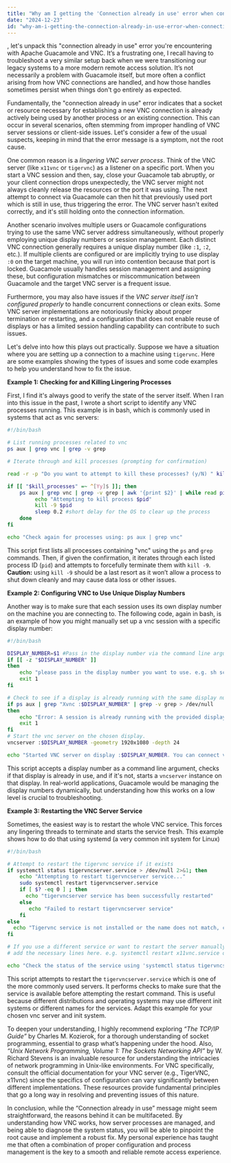 ```yaml
---
title: "Why am I getting the 'Connection already in use' error when connecting to Apache Guacamole via VNC?"
date: "2024-12-23"
id: "why-am-i-getting-the-connection-already-in-use-error-when-connecting-to-apache-guacamole-via-vnc"
---
```


, let's unpack this "connection already in use" error you're encountering with Apache Guacamole and VNC. It’s a frustrating one, I recall having to troubleshoot a very similar setup back when we were transitioning our legacy systems to a more modern remote access solution. It’s not necessarily a problem with Guacamole itself, but more often a conflict arising from how VNC connections are handled, and how those handles sometimes persist when things don't go entirely as expected.

Fundamentally, the "connection already in use" error indicates that a socket or resource necessary for establishing a new VNC connection is already actively being used by another process or an existing connection. This can occur in several scenarios, often stemming from improper handling of VNC server sessions or client-side issues. Let's consider a few of the usual suspects, keeping in mind that the error message is a symptom, not the root cause.

One common reason is a *lingering VNC server process*. Think of the VNC server (like `x11vnc` or `tigervnc`) as a listener on a specific port. When you start a VNC session and then, say, close your Guacamole tab abruptly, or your client connection drops unexpectedly, the VNC server might not always cleanly release the resources or the port it was using. The next attempt to connect via Guacamole can then hit that previously used port which is still in use, thus triggering the error. The VNC server hasn't exited correctly, and it's still holding onto the connection information.

Another scenario involves multiple users or Guacamole configurations trying to use the same VNC server address simultaneously, without properly employing unique display numbers or session management. Each distinct VNC connection generally requires a unique display number (like `:1`, `:2`, etc.). If multiple clients are configured or are implicitly trying to use display `:0` on the target machine, you will run into contention because that port is locked. Guacamole usually handles session management and assigning these, but configuration mismatches or miscommunication between Guacamole and the target VNC server is a frequent issue.

Furthermore, you may also have issues if the *VNC server itself isn't configured properly* to handle concurrent connections or clean exits. Some VNC server implementations are notoriously finicky about proper termination or restarting, and a configuration that does not enable reuse of displays or has a limited session handling capability can contribute to such issues.

Let's delve into how this plays out practically. Suppose we have a situation where you are setting up a connection to a machine using `tigervnc`. Here are some examples showing the types of issues and some code examples to help you understand how to fix the issue.

**Example 1: Checking for and Killing Lingering Processes**

First, I find it's always good to verify the state of the server itself. When I ran into this issue in the past, I wrote a short script to identify any VNC processes running. This example is in bash, which is commonly used in systems that act as vnc servers:

```bash
#!/bin/bash

# List running processes related to vnc
ps aux | grep vnc | grep -v grep

# Iterate through and kill processes (prompting for confirmation)

read -r -p "Do you want to attempt to kill these processes? (y/N) " kill_processes

if [[ "$kill_processes" =~ ^[Yy]$ ]]; then
    ps aux | grep vnc | grep -v grep | awk '{print $2}' | while read pid; do
         echo "Attempting to kill process $pid"
         kill -9 $pid
         sleep 0.2 #short delay for the OS to clear up the process
    done
fi

echo "Check again for processes using: ps aux | grep vnc"
```
This script first lists all processes containing "vnc" using the `ps` and `grep` commands. Then, if given the confirmation, it iterates through each listed process ID (`pid`) and attempts to forcefully terminate them with `kill -9`. **Caution:** using `kill -9` should be a last resort as it won’t allow a process to shut down cleanly and may cause data loss or other issues.

**Example 2: Configuring VNC to Use Unique Display Numbers**

Another way is to make sure that each session uses its own display number on the machine you are connecting to. The following code, again in bash, is an example of how you might manually set up a vnc session with a specific display number:

```bash
#!/bin/bash

DISPLAY_NUMBER=$1 #Pass in the display number via the command line argument
if [[ -z "$DISPLAY_NUMBER" ]]
then
    echo "please pass in the display number you want to use. e.g. sh script 1"
    exit 1
fi

# Check to see if a display is already running with the same display number
if ps aux | grep "Xvnc :$DISPLAY_NUMBER" | grep -v grep > /dev/null
then
    echo "Error: A session is already running with the provided display number: $DISPLAY_NUMBER"
    exit 1
fi
# Start the vnc server on the chosen display.
vncserver :$DISPLAY_NUMBER -geometry 1920x1080 -depth 24

echo "Started VNC server on display :$DISPLAY_NUMBER. You can connect via port 590$DISPLAY_NUMBER"
```
This script accepts a display number as a command line argument, checks if that display is already in use, and if it's not, starts a `vncserver` instance on that display. In real-world applications, Guacamole would be managing the display numbers dynamically, but understanding how this works on a low level is crucial to troubleshooting.

**Example 3: Restarting the VNC Server Service**

Sometimes, the easiest way is to restart the whole VNC service. This forces any lingering threads to terminate and starts the service fresh. This example shows how to do that using systemd (a very common init system for Linux)

```bash
#!/bin/bash

# Attempt to restart the tigervnc service if it exists
if systemctl status tigervncserver.service > /dev/null 2>&1; then
    echo "Attempting to restart tigervncserver service..."
    sudo systemctl restart tigervncserver.service
    if [ $? -eq 0 ] ; then
      echo "tigervncserver service has been successfully restarted"
    else
       echo "Failed to restart tigervncserver service"
    fi
else
  echo "Tigervnc service is not installed or the name does not match, cannot restart."
fi

# If you use a different service or want to restart the server manually
# add the necessary lines here. e.g. systemctl restart x11vnc.service or killall Xvnc followed by a server start command.

echo "Check the status of the service using 'systemctl status tigervncserver.service' or equivalent for another vnc server"

```

This script attempts to restart the `tigervncserver.service` which is one of the more commonly used servers. It performs checks to make sure that the service is available before attempting the restart command. This is useful because different distributions and operating systems may use different init systems or different names for the services. Adapt this example for your chosen vnc server and init system.

To deepen your understanding, I highly recommend exploring *“The TCP/IP Guide”* by Charles M. Kozierok, for a thorough understanding of socket programming, essential to grasp what’s happening under the hood. Also, *“Unix Network Programming, Volume 1: The Sockets Networking API”* by W. Richard Stevens is an invaluable resource for understanding the intricacies of network programming in Unix-like environments. For VNC specifically, consult the official documentation for your VNC server (e.g., TigerVNC, x11vnc) since the specifics of configuration can vary significantly between different implementations. These resources provide fundamental principles that go a long way in resolving and preventing issues of this nature.

In conclusion, while the “Connection already in use” message might seem straightforward, the reasons behind it can be multifaceted. By understanding how VNC works, how server processes are managed, and being able to diagnose the system status, you will be able to pinpoint the root cause and implement a robust fix. My personal experience has taught me that often a combination of proper configuration and process management is the key to a smooth and reliable remote access experience.

